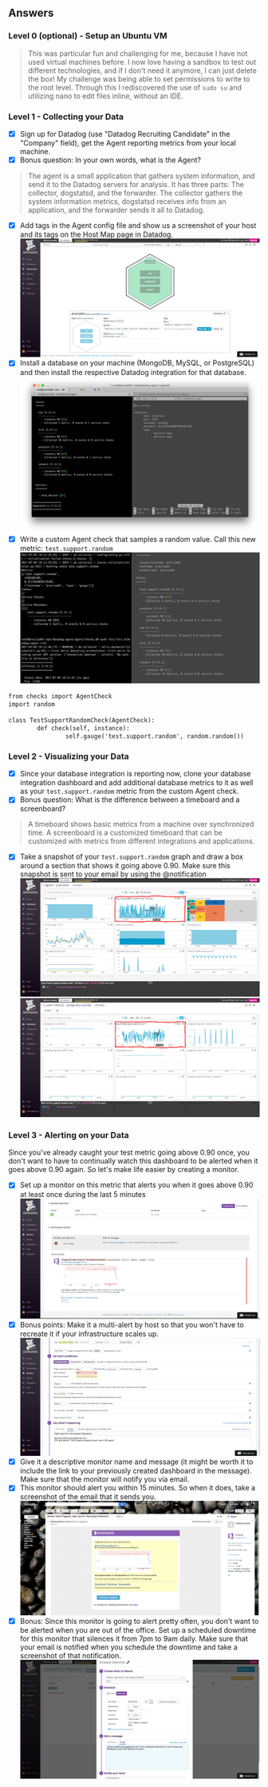## Answers

### Level 0 (optional) - Setup an Ubuntu VM
> This was particular fun and challenging for me, because I have not used virtual machines before.  I now love having a sandbox to test out different technologies, and if I don't need it anymore, I can just delete the box!  My challenge was being able to set permissions to write to the root level.  Through this I rediscovered the use of `sudo su` and utilizing nano to edit files inline, without an IDE.

### Level 1 - Collecting your Data

- [x] Sign up for Datadog (use "Datadog Recruiting Candidate" in the "Company" field), get the Agent reporting metrics from your local machine.
- [x] Bonus question: In your own words, what is the Agent?
> The agent is a small application that gathers system information, and send it to the Datadog servers for analysis.  It has three parts:  The collector, dogstatsd, and the forwarder.  The collector gathers the system information metrics, dogstatsd receives info from an application, and the forwarder sends it all to Datadog.

- [x] Add tags in the Agent config file and show us a screenshot of your host and its tags on the Host Map page in Datadog.
![hostmap](datadog.hostmap.png "hostmap")
- [x] Install a database on your machine (MongoDB, MySQL, or PostgreSQL) and then install the respective Datadog integration for that database.
![integration](datadog.pg.integration.png "integration")
- [x] Write a custom Agent check that samples a random value. Call this new metric: `test.support.random`
![agent check](datadog.agent.check.png "agent check")
```
from checks import AgentCheck
import random

class TestSupportRandomCheck(AgentCheck):
        def check(self, instance):
                self.gauge('test.support.random', random.random())
```

### Level 2 - Visualizing your Data

- [x] Since your database integration is reporting now, clone your database integration dashboard and add additional database metrics to it as well as your `test.support.random` metric from the custom Agent check.
- [x] Bonus question: What is the difference between a timeboard and a screenboard?
> A timeboard shows basic metrics from a machine over synchronized time.  A screenboard is a customized timeboard that can be customized with metrics from different integrations and applications.

- [x] Take a snapshot of your `test.support.random` graph and draw a box around a section that shows it going above 0.90. Make sure this snapshot is sent to your email by using the @notification
![host timeboard](datadog.timeboard.host.png "host timeboard")
![pg timeboard](datadog.timeboard.pg.png "pg timeboard")

### Level 3 - Alerting on your Data

Since you've already caught your test metric going above 0.90 once, you don't want to have to continually watch this dashboard to be alerted when it goes above 0.90 again.  So let's make life easier by creating a monitor.  
- [x] Set up a monitor on this metric that alerts you when it goes above 0.90 at least once during the last 5 minutes
![monitor](datadog.monitor.png "monitor")
- [x] Bonus points:  Make it a multi-alert by host so that you won't have to recreate it if your infrastructure scales up.  
![monitor](datadog.monitor.multi.png "monitor multi")
- [x] Give it a descriptive monitor name and message (it might be worth it to include the link to your previously created dashboard in the message).  Make sure that the monitor will notify you via email.
- [x] This monitor should alert you within 15 minutes. So when it does, take a screenshot of the email that it sends you.
![alert email](datadog.alert.email.png "alert email")
- [x] Bonus: Since this monitor is going to alert pretty often, you don't want to be alerted when you are out of the office. Set up a scheduled downtime for this monitor that silences it from 7pm to 9am daily. Make sure that your email is notified when you schedule the downtime and take a screenshot of that notification.
![monitor downtime](datadog.monitor.downtime.png "monitor downtime")
